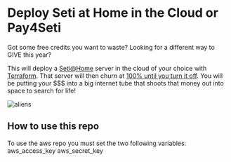 # Deploy Seti at Home in the Cloud or Pay4Seti

Got some free credits you want to waste?
Looking for a different way to GIVE this year?

This will deploy a [Seti@Home](https://setiathome.berkeley.edu/) server in the cloud of your choice with [Terraform](https://www.terraform.io/).
That server will then churn at [100% until you turn it off](https://setiathome.berkeley.edu/top_hosts.php).
You will be putting your $$$ into a big internet tube that shoots that money out into space to search for life!

![aliens](http://www.mcgilltribune.com/wp-content/uploads/2019/11/ancient-aliens-S12-desktop-2048x1152-copy-1-1000x500.jpg)

## How to use this repo


To use the aws repo you must set the two following variables:
aws_access_key
aws_secret_key
